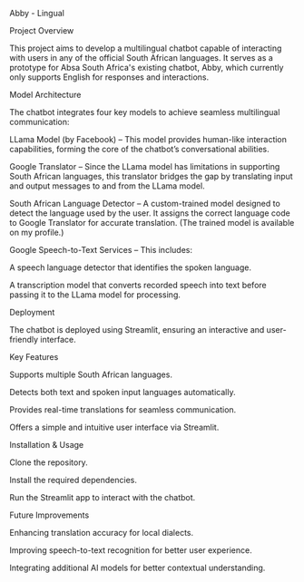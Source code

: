 Abby - Lingual

Project Overview

This project aims to develop a multilingual chatbot capable of interacting with users in any of the official South African languages. It serves as a prototype for Absa South Africa's existing chatbot, Abby, which currently only supports English for responses and interactions.

Model Architecture

The chatbot integrates four key models to achieve seamless multilingual communication:

LLama Model (by Facebook) – This model provides human-like interaction capabilities, forming the core of the chatbot’s conversational abilities.

Google Translator – Since the LLama model has limitations in supporting South African languages, this translator bridges the gap by translating input and output messages to and from the LLama model.

South African Language Detector – A custom-trained model designed to detect the language used by the user. It assigns the correct language code to Google Translator for accurate translation. (The trained model is available on my profile.)

Google Speech-to-Text Services – This includes:

A speech language detector that identifies the spoken language.

A transcription model that converts recorded speech into text before passing it to the LLama model for processing.

Deployment

The chatbot is deployed using Streamlit, ensuring an interactive and user-friendly interface.

Key Features

Supports multiple South African languages.

Detects both text and spoken input languages automatically.

Provides real-time translations for seamless communication.

Offers a simple and intuitive user interface via Streamlit.

Installation & Usage

Clone the repository.

Install the required dependencies.

Run the Streamlit app to interact with the chatbot.

Future Improvements

Enhancing translation accuracy for local dialects.

Improving speech-to-text recognition for better user experience.

Integrating additional AI models for better contextual understanding.
